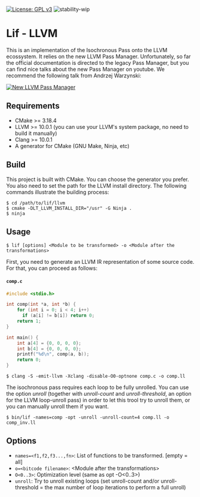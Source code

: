 [![License: GPL v3](https://img.shields.io/badge/License-GPLv3-blue.svg)](https://www.gnu.org/licenses/gpl-3.0)
![stability-wip](https://img.shields.io/badge/stability-work_in_progress-lightgrey.svg)

# Lif - LLVM
This is an implementation of the Isochronous Pass onto the LLVM ecossystem. It
relies on the new LLVM Pass Manager. Unfortunately, so far the official
documentation is directed to the legacy Pass Manager, but you can find nice
talks about the new Pass Manager on youtube. We recommend the following talk
from Andrzej Warzynski:

[![New LLVM Pass Manager](https://img.youtube.com/vi/ar7cJl2aBuU/0.jpg)](https://www.youtube.com/watch?v=ar7cJl2aBuU "2019 LLVM Developers’ Meeting: A. Warzynski “Writing an LLVM Pass: 101”")

## Requirements
- CMake >= 3.18.4
- LLVM >= 10.0.1 (you can use your LLVM's system package, no need to build it manually)
- Clang >= 10.0.1
- A generator for CMake (GNU Make, Ninja, etc)

## Build
This project is built with CMake. You can choose the generator you prefer. You
also need to set the path for the LLVM install directory. The following
commands illustrate the building process:

```
$ cd /path/to/lif/llvm
$ cmake -DLT_LLVM_INSTALL_DIR="/usr" -G Ninja .
$ ninja
```

## Usage
`$ lif [options] <Module to be transformed> -o <Module after the transformations>`

First, you need to generate an LLVM IR representation of some source code. For
that, you can proceed as follows:

#### **`comp.c`**
``` c
#include <stdio.h>

int comp(int *a, int *b) {
    for (int i = 0; i < 4; i++)
      if (a[i] != b[i]) return 0;
    return 1;
}

int main() {
    int a[4] = {0, 0, 0, 0};
    int b[4] = {0, 0, 0, 0};
    printf("%d\n", comp(a, b));
    return 0;
}
```

```
$ clang -S -emit-llvm -Xclang -disable-O0-optnone comp.c -o comp.ll
```

The isochronous pass requires each loop to be fully unrolled. You can use the
option _unroll_ (together with _unroll-count_ and _unroll-threshold_, an option
for the LLVM loop-unroll pass) in order to let this trool try to unroll them,
or you can manually unroll them if you want.

```
$ bin/lif -names=comp -opt -unroll -unroll-count=4 comp.ll -o comp_inv.ll
```

## Options
- `names=<f1,f2,f3...,fn>`:  List of functions to be transformed. \[empty = all\]
- `o=<bitcode filename>`: \<Module after the transformations\>
- `O<0..3>`: Optimization level (same as opt -O\<0..3\>)
- `unroll`: Try to unroll existing loops (set unroll-count and/or
unroll-threshold = the max number of loop iterations to perform a full
unroll)
